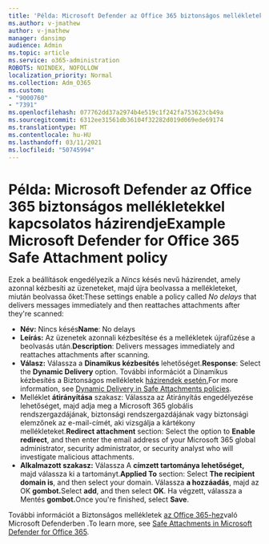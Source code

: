 ```yaml
---
title: 'Példa: Microsoft Defender az Office 365 biztonságos mellékletekkel kapcsolatos házirendje'
ms.author: v-jmathew
author: v-jmathew
manager: dansimp
audience: Admin
ms.topic: article
ms.service: o365-administration
ROBOTS: NOINDEX, NOFOLLOW
localization_priority: Normal
ms.collection: Adm_O365
ms.custom:
- "9000760"
- "7391"
ms.openlocfilehash: 077762dd37a2974b4e519c1f242fa753623cb49a
ms.sourcegitcommit: 6312ee31561db36104f32282d019d069ede69174
ms.translationtype: MT
ms.contentlocale: hu-HU
ms.lasthandoff: 03/11/2021
ms.locfileid: "50745994"
---
```

# <a name="example-microsoft-defender-for-office-365-safe-attachment-policy"></a><span data-ttu-id="c1446-102">Példa: Microsoft Defender az Office 365 biztonságos mellékletekkel kapcsolatos házirendje</span><span class="sxs-lookup"><span data-stu-id="c1446-102">Example Microsoft Defender for Office 365 Safe Attachment policy</span></span>

<span data-ttu-id="c1446-103">Ezek a beállítások engedélyezik a *Nincs* késés nevű házirendet, amely azonnal kézbesíti az üzeneteket, majd újra beolvassa a mellékleteket, miután beolvassa őket:</span><span class="sxs-lookup"><span data-stu-id="c1446-103">These settings enable a policy called *No delays* that delivers messages immediately and then reattaches attachments after they're scanned:</span></span>

- <span data-ttu-id="c1446-104">**Név:** Nincs késés</span><span class="sxs-lookup"><span data-stu-id="c1446-104">**Name**: No delays</span></span>
- <span data-ttu-id="c1446-105">**Leírás:** Az üzenetek azonnali kézbesítése és a mellékletek újrafűzése a beolvasás után.</span><span class="sxs-lookup"><span data-stu-id="c1446-105">**Description**: Delivers messages immediately and reattaches attachments after scanning.</span></span>
- <span data-ttu-id="c1446-106">**Válasz:** Válassza a **Dinamikus kézbesítés** lehetőséget.</span><span class="sxs-lookup"><span data-stu-id="c1446-106">**Response**: Select the **Dynamic Delivery** option.</span></span> <span data-ttu-id="c1446-107">További információt a Dinamikus kézbesítés a Biztonságos mellékletek [házirendek esetén.](https://go.microsoft.com/fwlink/?linkid=2092328)</span><span class="sxs-lookup"><span data-stu-id="c1446-107">For more information, see [Dynamic Delivery in Safe Attachments policies](https://go.microsoft.com/fwlink/?linkid=2092328).</span></span>
- <span data-ttu-id="c1446-108">Melléklet **átirányítása** szakasz: Válassza az Átirányítás engedélyezése lehetőséget, majd adja meg a Microsoft 365 globális rendszergazdájának, biztonsági rendszergazdájának vagy biztonsági elemzőnek az e-mail-címét, aki vizsgálja a kártékony mellékleteket.</span><span class="sxs-lookup"><span data-stu-id="c1446-108">**Redirect attachment** section: Select the option to **Enable redirect**, and then enter the email address of your Microsoft 365 global administrator, security administrator, or security analyst who will investigate malicious attachments.</span></span>
- <span data-ttu-id="c1446-109">**Alkalmazott szakasz:** Válassza A **címzett tartománya lehetőséget,** majd válassza ki a tartományt.</span><span class="sxs-lookup"><span data-stu-id="c1446-109">**Applied To** section: Select **The recipient domain is**, and then select your domain.</span></span> <span data-ttu-id="c1446-110">Válassza **a hozzáadás**, majd az OK **gombot.**</span><span class="sxs-lookup"><span data-stu-id="c1446-110">Select **add**, and then select **OK**.</span></span> <span data-ttu-id="c1446-111">Ha végzett, válassza a Mentés **gombot.**</span><span class="sxs-lookup"><span data-stu-id="c1446-111">Once you're finished, select **Save**.</span></span>

<span data-ttu-id="c1446-112">További információt a Biztonságos mellékletek [az Office 365-hez](https://go.microsoft.com/fwlink/?linkid=2092213)való Microsoft Defenderben .</span><span class="sxs-lookup"><span data-stu-id="c1446-112">To learn more, see [Safe Attachments in Microsoft Defender for Office 365](https://go.microsoft.com/fwlink/?linkid=2092213).</span></span>
